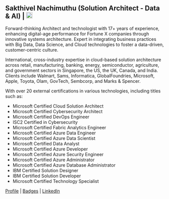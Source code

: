 ## Sakthivel Nachimuthu (Solution Architect - Data & AI) | <a href="https://www.linkedin.com/in/dcnsakthi" target="_blank"><img src="https://content.linkedin.com/content/dam/me/business/en-us/amp/brand-site/v2/bg/LI-Bug.svg.original.svg" height="20px"></a> 

Forward-thinking Architect and technologist with 17+ years of experience, enhancing digital-age performance for Fortune X companies through innovative systems architecture. Expert in integrating business practices with Big Data, Data Science, and Cloud technologies to foster a data-driven, customer-centric culture.

International, cross-industry expertise in cloud-based solution architecture across retail, manufacturing, banking, energy, semiconductor, agriculture, and government sectors in Singapore, the US, the UK, Canada, and India. Clients include Walmart, Sams, Informatica, GlobalFoundries, Microsoft, Apple, Toyota, Olam, GovTech, Sembcorp, and Marks & Spencer.

With over 20 external certifications in various technologies, including titles such as:

- Microsoft Certified Cloud Solution Architect
- Microsoft Certified Cybersecurity Architect
- Microsoft Certified DevOps Engineer
- ISC2 Certified in Cybersecurity
- Microsoft Certified Fabric Analytics Engineer
- Microsoft Certified Azure Data Engineer
- Microsoft Certified Azure Data Scientist
- Microsoft Certified Data Analyst
- Microsoft Certified Azure Developer
- Microsoft Certified Azure Security Engineer
- Microsoft Certified Azure Administrator
- Microsoft Certified Azure Database Administrator
- IBM Certified Solution Designer
- IBM Certified Solution Developer
- Microsoft Certified Technology Specialist

<a href="https://dcnsakthi.github.io/" target="_blank">Profile</a> | <a href="https://www.credly.com/users/dcnsakthi/badges" target="_blank">Badges</a> | <a href="https://www.linkedin.com/in/dcnsakthi" target="_blank">LinkedIn</a>
